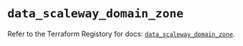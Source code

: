 # `data_scaleway_domain_zone`

Refer to the Terraform Registory for docs: [`data_scaleway_domain_zone`](https://registry.terraform.io/providers/scaleway/scaleway/2.28.0/docs/data-sources/domain_zone).

